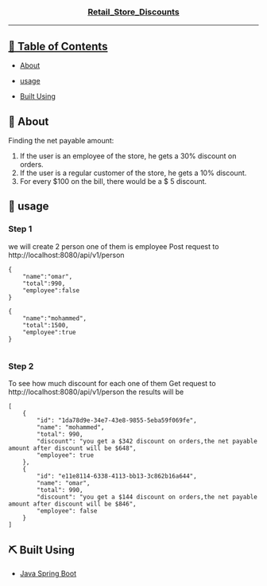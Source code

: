 

<p align="center">
  <a href="" rel="noopener">
 
</p>
<h3 align="center">Retail_Store_Discounts</h3>

---

 

</p>

## 📝 Table of Contents

- [About](#about)

- [usage](#usage)
- [Built Using](#built_using)


## 🧐 About <a name = "about"></a>

Finding the net payable amount:
1. If the user is an employee of the store, he gets a 30% discount on orders. 
2. If the user is a regular customer of the store, he gets a 10% discount. 
3. For every $100 on the bill, there would be a $ 5 discount.
                      
## 🎈 usage <a name = "usage"></a>
### Step 1

we will create 2 person one of them is employee 
Post request to http://localhost:8080/api/v1/person
```
{ 
    "name":"omar",
    "total":990,
    "employee":false   
}

{ 
    "name":"mohammed",
    "total":1500,
    "employee":true   
}
    
```
### Step 2
To see how much discount for each one of them
Get request to http://localhost:8080/api/v1/person
the results will be 
```
[
    {
        "id": "1da78d9e-34e7-43e8-9855-5eba59f069fe",
        "name": "mohammed",
        "total": 990,
        "discount": "you get a $342 discount on orders,the net payable amount after discount will be $648",
        "employee": true
    },
    {
        "id": "e11e8114-6338-4113-bb13-3c862b16a644",
        "name": "omar",
        "total": 990,
        "discount": "you get a $144 discount on orders,the net payable amount after discount will be $846",
        "employee": false
    }
]
```


## ⛏️ Built Using <a name = "built_using"></a>

- [Java Spring Boot](https://spring.io/projects/spring-boot)  
